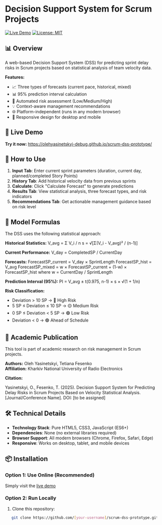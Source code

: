 # Decision Support System for Scrum Projects

[![Live Demo](https://img.shields.io/badge/demo-live-success)](https://[your-username].github.io/scrum-dss-prototype)
[![License: MIT](https://img.shields.io/badge/License-MIT-blue.svg)](https://opensource.org/licenses/MIT)

## 📊 Overview

A web-based Decision Support System (DSS) for predicting sprint delay risks in Scrum projects based on statistical analysis of team velocity data.

**Features:**
- 📈 Three types of forecasts (current pace, historical, mixed)
- 📊 95% prediction interval calculation
- 🚦 Automated risk assessment (Low/Medium/High)
- 💡 Context-aware management recommendations
- 🌐 Platform-independent (runs in any modern browser)
- 📱 Responsive design for desktop and mobile

## 🚀 Live Demo

**Try it now:** https://olehyasinetskyi-debug.github.io/scrum-dss-prototype/

## 📖 How to Use

1. **Input Tab**: Enter current sprint parameters (duration, current day, planned/completed Story Points)
2. **History Tab**: Add historical velocity data from previous sprints
3. **Calculate**: Click "Calculate Forecast" to generate predictions
4. **Results Tab**: View statistical analysis, three forecast types, and risk indicators
5. **Recommendations Tab**: Get actionable management guidance based on risk level

## 🧮 Model Formulas

The DSS uses the following statistical approach:

**Historical Statistics:**
V_avg = Σ V_i / n
s = √[Σ(V_i - V_avg)² / (n-1)]

**Current Performance:**
V_day = CompletedSP / CurrentDay

**Forecasts:**
ForecastSP_current = V_day × SprintLength
ForecastSP_hist = V_avg
ForecastSP_mixed = w × ForecastSP_current + (1-w) × ForecastSP_hist
where w = CurrentDay / SprintLength

**Prediction Interval (95%):**
PI = V_avg ± t(0.975, n-1) × s × √(1 + 1/n)

**Risk Classification:**
- Deviation > 10 SP → 🔴 High Risk
- 5 SP ≤ Deviation ≤ 10 SP → 🟡 Medium Risk
- 0 SP ≤ Deviation < 5 SP → 🟢 Low Risk
- Deviation < 0 → 🟢 Ahead of Schedule

## 📄 Academic Publication

This tool is part of academic research on risk management in Scrum projects.

**Authors:** Oleh Yasinetskyi, Tetiana Fesenko  
**Affiliation:** Kharkiv National University of Radio Electronics

**Citation:**

Yasinetskyi, O., Fesenko, T. (2025). Decision Support System for Predicting
Delay Risks in Scrum Projects Based on Velocity Statistical Analysis.
[Journal/Conference Name]. DOI: [to be assigned]

## 🛠️ Technical Details

- **Technology Stack**: Pure HTML5, CSS3, JavaScript (ES6+)
- **Dependencies**: None (no external libraries required)
- **Browser Support**: All modern browsers (Chrome, Firefox, Safari, Edge)
- **Responsive**: Works on desktop, tablet, and mobile devices

## 📦 Installation

### Option 1: Use Online (Recommended)
Simply visit the [live demo](https://[your-username].github.io/scrum-dss-prototype)

### Option 2: Run Locally
1. Clone this repository:
```bash
   git clone https://github.com/[your-username]/scrum-dss-prototype.git
